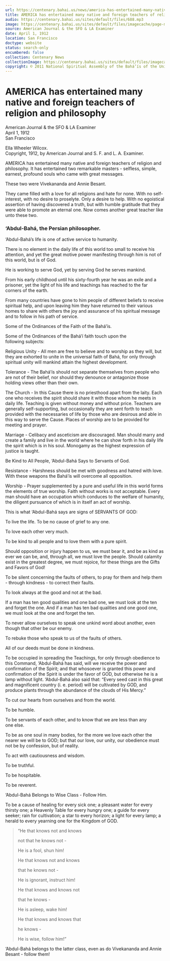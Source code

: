 ```yaml
---
url: https://centenary.bahai.us/news/america-has-entertained-many-native-and-foreign-teachers-religion-and-philosophy
title: AMERICA has entertained many native and foreign teachers of religion and philosophy
audio: https://centenary.bahai.us/sites/default/files/688.mp3
image: https://centenary.bahai.us/sites/default/files/imagecache/page-main-image/images/press_clippings/04-01-1912_Am%20Journal%20%2526%20SFO%20%2526%20LA%20Examiner_%28Abdu%27l-Baha%29.png
source: American Journal & the SFO & LA Examiner
date: April 1, 1912
location: San Francisco
doctype: website
status: search-only
encumbered: false
collection: Centenary News
collectionImage: https://centenary.bahai.us/sites/default/files/imagecache/theme-image/main_image/abdulbaha-overview-small_0.jpg
copyright: © 2011 National Spiritual Assembly of the Bahá’ís of the United States
---
```



# AMERICA has entertained many native and foreign teachers of religion and philosophy

American Journal & the SFO & LA Examiner  
April 1, 1912  
San Francisco  



Ella Wheeler Wilcox.  
Copyright, 1912, by American Journal and S. F. and L. A. Examiner.

AMERICA has entertained many native and foreign teachers of religion and philosophy. It has entertained two remarkable masters - selfless, simple, earnest, profound souls who came with great messages.

These two were Vivekananda and Annie Besant.

They came filled with a love for all religions and hate for none. With no self-interest, with no desire to proselyte. Only a desire to help. With no egoistical assertion of having discovered a truth, but with humble gratitude that they were able to promote an eternal one. Now comes another great teacher like unto these two.

### ‘Abdul-Bahá, the Persian philosopher.

‘Abdul-Bahá’s life is one of active service to humanity.

There is no element in the daily life of this world too small to receive his attention, and yet the great motive power manifesting through him is not of this world, but is of God.

He is working to serve God, yet by serving God he serves mankind.

From his early childhood until his sixty-fourth year he was an exile and a prisoner, yet the light of his life and teachings has reached to the far corners of the earth.

From many countries have gone to him people of different beliefs to receive spiritual help, and upon leaving him they have returned to their various homes to share with others the joy and assurance of his spiritual message and to follow in his path of service.

Some of the Ordinances of the Faith of the Bahá’ís.

Some of the Ordinances of the Bahá’í faith touch upon the following subjects:

Religious Unity - All men are free to believe and to worship as they will, but they are exhorted to unite in the universal faith of Bahá, for only through spiritual unity will mankind attain the highest development.

Tolerance - The Bahá’ís should not separate themselves from people who are not of their belief, nor should they denounce or antagonize those holding views other than their own.

The Church - In this Cause there is no priesthood apart from the laity. Each one who receives the spirit should share it with those whom he meets in daily life. Teaching is given without money and without price. Teachers are generally self-supporting, but occasionally they are sent forth to teach provided with the necessaries of life by those who are desirous and able in this way to serve the Cause. Places of worship are to be provided for meeting and prayer.

Marriage - Celibacy and asceticism are discouraged. Man should marry and create a family and live in the world where he can show forth in his daily life the spirit which is in his soul. Monogamy as the highest expression of justice is taught.

Be Kind to All People, ‘Abdul-Bahá Says to Servants of God.

Resistance - Harshness should be met with goodness and hatred with love. With these weapons the Bahá’ís will overcome all opposition.

Worship - Prayer supplemented by a pure and useful life in this world forms the elements of true worship. Faith without works is not acceptable. Every man should have an occupation which conduces to the welfare of humanity, the diligent pursuance of which is in itself an act of worship.

This is what ‘Abdul-Bahá says are signs of SERVANTS OF GOD:

To live the life. To be no cause of grief to any one.

To love each other very much.

To be kind to all people and to love them with a pure spirit.

Should opposition or injury happen to us, we must bear it, and be as kind as ever we can be, and, through all, we must love the people. Should calamity exist in the greatest degree, we must rejoice, for these things are the Gifts and Favors of God!

To be silent concerning the faults of others, to pray for them and help them - through kindness - to correct their faults.

To look always at the good and not at the bad.

If a man has ten good qualities and one bad one, we must look at the ten and forget the one. And if a man has ten bad qualities and one good one, we must look at the one and forget the ten.

To never allow ourselves to speak one unkind word about another, even though that other be our enemy.

To rebuke those who speak to us of the faults of others.

All of our deeds must be done in kindness.

To be occupied in spreading the Teachings, for only through obedience to this Command, ‘Abdul-Bahá has said, will we receive the power and confirmation of the Spirit; and that whosoever is granted this power and confirmation of the Spirit is under the favor of GOD, but otherwise he is a lamp without light. ‘Abdul-Bahá also said that: “Every seed cast in this great and magnificent country (i. e. period) will be cultivated by GOD, and produce plants through the abundance of the clouds of His Mercy.”

To cut our hearts from ourselves and from the world.

To be humble.

To be servants of each other, and to know that we are less than any one else.

To be as one soul in many bodies, for the more we love each other the nearer we will be to GOD; but that our love, our unity, our obedience must not be by confession, but of reality.

To act with cautiousness and wisdom.

To be truthful.

To be hospitable.

To be reverent.

‘Abdul-Bahá Belongs to Wise Class - Follow Him.

To be a cause of healing for every sick one; a pleasant water for every thirsty one; a Heavenly Table for every hungry one; a guide for every seeker; rain for cultivation; a star to every horizon; a light for every lamp; a herald to every yearning one for the Kingdom of GOD.

> “He that knows not and knows  
>   
> not that he knows not -  
>   
> He is a fool, shun him!  
>   
> He that knows not and knows  
>   
> that he knows not -  
>   
> He is ignorant, instruct him!  
>   
> He that knows and knows not  
>   
> that he knows -  
>   
> He is asleep, wake him!  
>   
> He that knows and knows that  
>   
> he knows -  
>   
> He is wise, follow him!”

‘Abdul-Bahá belongs to the latter class, even as do Vivekananda and Annie Besant - follow them!